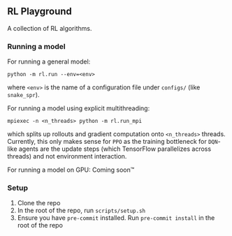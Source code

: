 ## RL Playground

A collection of RL algorithms.

### Running a model

For running a general model:
```
python -m rl.run --env=<env>
```
where `<env>` is the name of a configuration file under `configs/` (like `snake_spr`).

For running a model using explicit multithreading:
```
mpiexec -n <n_threads> python -m rl.run_mpi
```
which splits up rollouts and gradient computation onto `<n_threads>` threads. Currently, this only makes sense for `PPO` as the training bottleneck for `DQN`-like agents are the update steps (which TensorFlow parallelizes across threads) and not environment interaction.

For running a model on GPU: Coming soon:tm:

### Setup
1. Clone the repo
2. In the root of the repo, run `scripts/setup.sh`
3. Ensure you have `pre-commit` installed. Run `pre-commit install` in the root of the repo
